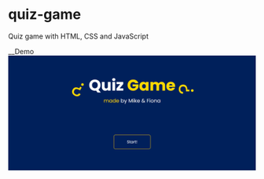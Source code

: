# quiz-game
Quiz game with HTML, CSS and JavaScript

__Demo
![Find Your Hat Demo](quiz-game-demo.gif)
